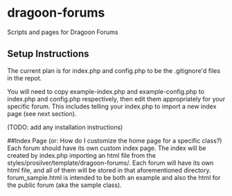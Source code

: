 # dragoon-forums
Scripts and pages for Dragoon Forums

## Setup Instructions

The current plan is for index.php and config.php to be the .gitignore'd files in the repot.

You will need to copy example-index.php and example-config.php to index.php and config.php respectively, then edit them appropriately for your specific forum.  This includes telling your index.php to import a new index page (see next section).

(TODO: add any installation instructions)

##Index Page (or: How do I customize the home page for a specific class?)
Each forum should have its own custom index page.  The index will be created by index.php importing an html file from the styles/prosilver/template/dragoon-forums/.  Each forum will have its own html file, and all of them will be stored in that aforementioned directory.  forum_sample.html is intended to be both an example and also the html for the public forum (aka the sample class).
